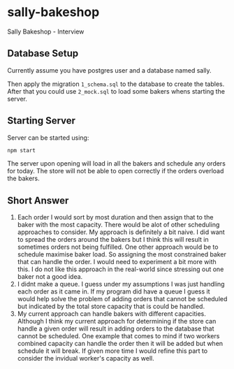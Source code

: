 # sally-bakeshop

Sally Bakeshop - Interview

## Database Setup

Currently assume you have postgres user and a database named sally.

Then apply the migration `1_schema.sql` to the database to create the tables.
After that you could use `2_mock.sql` to load some bakers whens starting the server.

## Starting Server

Server can be started using:

```bash
npm start
```

The server upon opening will load in all the bakers and schedule any orders for today.
The store will not be able to open correctly if the orders overload the bakers.

## Short Answer

1. Each order I would sort by most duration and then assign that to the baker with the most capacity. There would be alot of other scheduling approaches to consider. My approach is definitely a bit naive. I did want to spread the orders around the bakers but I think this will result in sometimes orders not being fulfilled. One other approach would be to schedule maximise baker load. So assigning the most constrained baker that can handle the order. I would need to experiment a bit more with this. I do not like this approach in the real-world since stressing out one baker not a good idea.
2. I didnt make a queue. I guess under my assumptions I was just handling each order as it came in. If my program did have a queue I guess it would help solve the problem of adding orders that cannot be scheduled but indicated by the total store capacity that is could be handled.
3. My current approach can handle bakers with different capacities. Although I think my current approach for determining if the store can handle a given order will result in adding orders to the database that cannot be scheduled. One example that comes to mind if two workers combined capacity can handle the order then it will be added but when schedule it will break. If given more time I would refine this part to consider the invidual worker's capacity as well.
